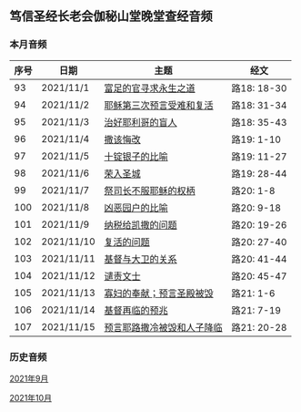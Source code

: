 ## 笃信圣经长老会伽秘山堂晚堂查经音频

### 本月音频

|序号|日期|主题|经文|
|---|----|---|---|
|93|2021/11/1|[富足的官寻求永生之道](https://carmelbible.sgp1.digitaloceanspaces.com/202111/Luke93.mp3)|路18: 18-30|
|94|2021/11/2|[耶稣第三次预言受难和复活](https://carmelbible.sgp1.digitaloceanspaces.com/202111/Luke94.mp3)|路18: 31-34|
|95|2021/11/3|[治好耶利哥的盲人](https://carmelbible.sgp1.digitaloceanspaces.com/202111/Luke95.mp3)|路18: 35-43|
|96|2021/11/4|[撒该悔改](https://carmelbible.sgp1.digitaloceanspaces.com/202111/Luke96.mp3)|路19: 1-10|
|97|2021/11/5|[十锭银子的比喻](https://carmelbible.sgp1.digitaloceanspaces.com/202111/Luke97.mp3)|路19: 11-27|
|98|2021/11/6|[荣入圣城](https://carmelbible.sgp1.digitaloceanspaces.com/202111/Luke98.mp3)|路19: 28-44|
|99|2021/11/7|[祭司长不服耶稣的权柄](https://carmelbible.sgp1.digitaloceanspaces.com/202111/Luke99.mp3)|路20: 1-8|
|100|2021/11/8|[凶恶园户的比喻](https://carmelbible.sgp1.digitaloceanspaces.com/202111/Luke100.mp3)|路20: 9-18|
|101|2021/11/9|[纳税给凯撒的问题](https://carmelbible.sgp1.digitaloceanspaces.com/202111/Luke101.mp3)|路20: 19-26|
|102|2021/11/10|[复活的问题](https://carmelbible.sgp1.digitaloceanspaces.com/202111/Luke102.mp3)|路20: 27-40|
|103|2021/11/11|[基督与大卫的关系](https://carmelbible.sgp1.digitaloceanspaces.com/202111/Luke103.mp3)|路20: 41-44|
|104|2021/11/12|[谴责文士](https://carmelbible.sgp1.digitaloceanspaces.com/202111/Luke104.mp3)|路20: 45-47|
|105|2021/11/13|[寡妇的奉献；预言圣殿被毁](https://carmelbible.sgp1.digitaloceanspaces.com/202111/Luke105.mp3)|路21: 1-6|
|106|2021/11/14|[基督再临的预兆](https://carmelbible.sgp1.digitaloceanspaces.com/202111/Luke106.mp3)|路21: 7-19|
|107|2021/11/15|[预言耶路撒冷被毁和人子降临](https://carmelbible.sgp1.digitaloceanspaces.com/202111/Luke107.mp3)|路21: 20-28|

### 历史音频

[2021年9月](#)

[2021年10月](#)
